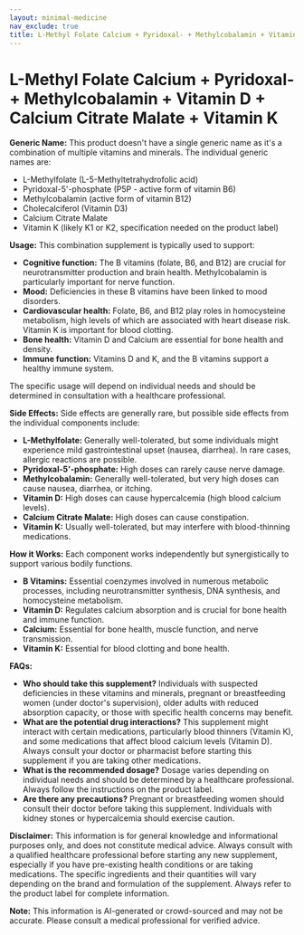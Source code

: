 ```yaml
---
layout: minimal-medicine
nav_exclude: true
title: L-Methyl Folate Calcium + Pyridoxal- + Methylcobalamin + Vitamin D + Calcium Citrate Malate + Vitamin K
---
```


# L-Methyl Folate Calcium + Pyridoxal- + Methylcobalamin + Vitamin D + Calcium Citrate Malate + Vitamin K

**Generic Name:**  This product doesn't have a single generic name as it's a combination of multiple vitamins and minerals.  The individual generic names are:

* L-Methylfolate (L-5-Methyltetrahydrofolic acid)
* Pyridoxal-5'-phosphate (P5P - active form of vitamin B6)
* Methylcobalamin (active form of vitamin B12)
* Cholecalciferol (Vitamin D3)
* Calcium Citrate Malate
* Vitamin K (likely K1 or K2,  specification needed on the product label)


**Usage:** This combination supplement is typically used to support:

* **Cognitive function:**  The B vitamins (folate, B6, and B12) are crucial for neurotransmitter production and brain health.  Methylcobalamin is particularly important for nerve function.
* **Mood:** Deficiencies in these B vitamins have been linked to mood disorders.
* **Cardiovascular health:** Folate, B6, and B12 play roles in homocysteine metabolism, high levels of which are associated with heart disease risk.  Vitamin K is important for blood clotting.
* **Bone health:** Vitamin D and Calcium are essential for bone health and density.
* **Immune function:** Vitamins D and K, and the B vitamins support a healthy immune system.

The specific usage will depend on individual needs and should be determined in consultation with a healthcare professional.


**Side Effects:**  Side effects are generally rare, but possible side effects from the individual components include:

* **L-Methylfolate:**  Generally well-tolerated, but some individuals might experience mild gastrointestinal upset (nausea, diarrhea).  In rare cases, allergic reactions are possible.
* **Pyridoxal-5'-phosphate:** High doses can rarely cause nerve damage.
* **Methylcobalamin:** Generally well-tolerated, but very high doses can cause nausea, diarrhea, or itching.
* **Vitamin D:**  High doses can cause hypercalcemia (high blood calcium levels).
* **Calcium Citrate Malate:**  High doses can cause constipation.
* **Vitamin K:** Usually well-tolerated, but may interfere with blood-thinning medications.


**How it Works:** Each component works independently but synergistically to support various bodily functions.

* **B Vitamins:**  Essential coenzymes involved in numerous metabolic processes, including neurotransmitter synthesis, DNA synthesis, and homocysteine metabolism.
* **Vitamin D:** Regulates calcium absorption and is crucial for bone health and immune function.
* **Calcium:**  Essential for bone health, muscle function, and nerve transmission.
* **Vitamin K:**  Essential for blood clotting and bone health.


**FAQs:**

* **Who should take this supplement?**  Individuals with suspected deficiencies in these vitamins and minerals,  pregnant or breastfeeding women (under doctor's supervision),  older adults with reduced absorption capacity, or those with specific health concerns may benefit.
* **What are the potential drug interactions?** This supplement might interact with certain medications, particularly blood thinners (Vitamin K), and some medications that affect blood calcium levels (Vitamin D). Always consult your doctor or pharmacist before starting this supplement if you are taking other medications.
* **What is the recommended dosage?** Dosage varies depending on individual needs and should be determined by a healthcare professional.  Always follow the instructions on the product label.
* **Are there any precautions?**  Pregnant or breastfeeding women should consult their doctor before taking this supplement.  Individuals with kidney stones or hypercalcemia should exercise caution.


**Disclaimer:** This information is for general knowledge and informational purposes only, and does not constitute medical advice.  Always consult with a qualified healthcare professional before starting any new supplement, especially if you have pre-existing health conditions or are taking medications.  The specific ingredients and their quantities will vary depending on the brand and formulation of the supplement.  Always refer to the product label for complete information.


**Note:** This information is AI-generated or crowd-sourced and may not be accurate. Please consult a medical professional for verified advice.